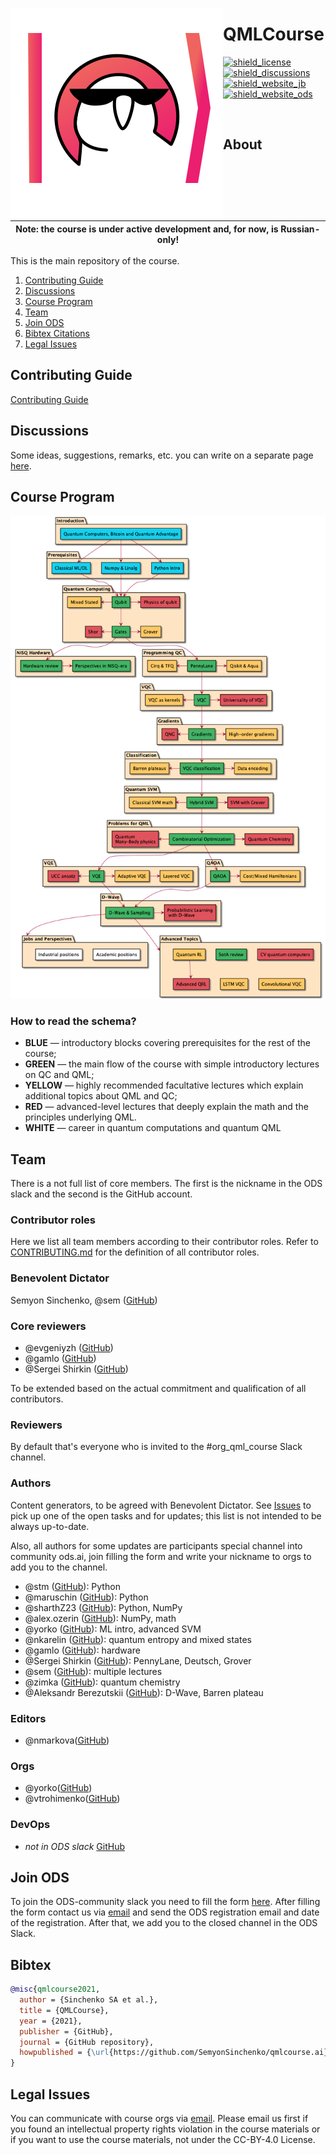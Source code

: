 <img src="./qmlcourseRU/logo.svg" align="left"></img>

# QMLCourse

<p align="left">
  <a href="https://github.com/SemyonSinchenko/qmlcourse/blob/master/LICENSE">
    <img alt="shield_license" src="https://img.shields.io/badge/license-CC--BY--4.0-brightgreen">
  </a>
  <a href="https://github.com/SemyonSinchenko/qmlcourse/discussions">
    <img alt="shield_discussions" src="https://img.shields.io/github/discussions/SemyonSinchenko/qmlcourse">
  </a>
  <a href="https://semyonsinchenko.github.io/qmlcourse/_build/html/book/index.html">
    <img alt="shield_website_jb" src="https://img.shields.io/website?up_color=orange&up_message=build&url=https%3A%2F%2Fsemyonsinchenko.github.io%2Fqmlcourse%2F_build%2Fhtml%2Fbook%2Findex.html">
  </a>
  <a href="https://ods.ai/tracks/qmlcourse">
    <img alt="shield_website_ods" src="https://img.shields.io/website?up_color=critical&up_message=ods.ai%20course&url=https%3A%2F%2Fsemyonsinchenko.github.io%2Fqmlcourse%2F_build%2Fhtml%2Fbook%2Findex.html">
  </a>
</p>

</br>

## About

| Note: the course is under active development and, for now, is Russian-only! |
| --------------------------------------------------------------------------- |


This is the main repository of the course.

1. [Contributing Guide](#contributing-guide)
2. [Discussions](#discussions)
3. [Course Program](#course-program)
4. [Team](#team)
5. [Join ODS](#join-ods)
6. [Bibtex Citations](#bibtex)
7. [Legal Issues](#legal-issues)

## Contributing Guide

[Contributing Guide](./CONTRIBUTING.md)

## Discussions

Some ideas, suggestions, remarks, etc. you can write on a separate page [here](https://github.com/SemyonSinchenko/qmlcourse/discussions).

## Course Program

![](./qmlcourseRU/_static/index/program.png)

### How to read the schema?

- **BLUE** &mdash; introductory blocks covering prerequisites for the rest of the course;
- **GREEN** &mdash; the main flow of the course with simple introductory lectures on QC and QML;
- **YELLOW** &mdash; highly recommended facultative lectures which explain additional topics about QML and QC;
- **RED** &mdash; advanced-level lectures that deeply explain the math and the principles underlying QML.
- **WHITE** &mdash; career in quantum computations and quantum QML

## Team

There is a not full list of core members. The first is the nickname in the ODS slack and the second is the GitHub account.

### Contributor roles

Here we list all team members according to their contributor roles. Refer to [CONTRIBUTING.md](https://github.com/SemyonSinchenko/qmlcourse.ai/blob/master/CONTRIBUTING.md) for the definition of all contributor roles.

### Benevolent Dictator

Semyon Sinchenko, @sem ([GitHub](https://github.com/SemyonSinchenko))

### Core reviewers

- @evgeniyzh ([GitHub](https://github.com/Randl))
- @gamlo ([GitHub](https://github.com/ooovector))
- @Sergei Shirkin ([GitHub](https://github.com/SergeiShirkin))

To be extended based on the actual commitment and qualification of all contributors.

### Reviewers

By default that's everyone who is invited to the #org_qml_course Slack channel.

### Authors

Content generators, to be agreed with Benevolent Dictator. See [Issues](https://github.com/SemyonSinchenko/qmlcourse.ai/issues) to pick up one of the open tasks and for updates; this list is not intended to be always up-to-date.

Also, all authors for some updates are participants special channel into community ods.ai, join filling the form and write your nickname to orgs to add you to the channel.

- @stm ([GitHub](https://github.com/stalkermustang)): Python
- @maruschin ([GitHub](https://github.com/maruschin)): Python
- @sharthZ23 ([GitHub](https://github.com/sharthZ23)): Python, NumPy
- @alex.ozerin ([GitHub](https://github.com/m12sl)): NumPy, math
- @yorko ([GitHub](https://github.com/Yorko)): ML intro, advanced SVM
- @nkarelin ([GitHub](https://github.com/karelin)): quantum entropy and mixed states
- @gamlo ([GitHub](https://github.com/ooovector)): hardware
- @Sergei Shirkin ([GitHub](https://github.com/SergeiShirkin)): PennyLane, Deutsch, Grover
- @sem ([GitHub](https://github.com/SemyonSinchenko)): multiple lectures
- @zimka ([GitHub](https://github.com/zimka)): quantum chemistry
- @Aleksandr Berezutskii ([GitHub](https://github.com/meandmytram)): D-Wave, Barren plateau

### Editors

- @nmarkova([GitHub](https://github.com/nsmarkova))

### Orgs

- @yorko([GitHub](https://github.com/Yorko))
- @vtrohimenko([GitHub](https://github.com/vtrokhymenko))

### DevOps

- _not in ODS slack_ [GitHub](https://github.com/dkorzhov)

## Join ODS

To join the ODS-community slack you need to fill the form [here](https://ods.ai/join-community). After filling the form contact us via [email](mailto:qmlcourse.ods@gmail.com) and send the ODS registration email and date of the registration. After that, we add you to the closed channel in the ODS Slack.

## Bibtex

```bibtex
@misc{qmlcourse2021,
  author = {Sinchenko SA et al.},
  title = {QMLCourse},
  year = {2021},
  publisher = {GitHub},
  journal = {GitHub repository},
  howpublished = {\url{https://github.com/SemyonSinchenko/qmlcourse.ai}},
}
```

## Legal Issues

You can communicate with course orgs via [email](mailto:qmlcourse.ods@gmail.com). Please email us first if you found an intellectual property rights violation in the course materials or if you want to use the course materials, not under the CC-BY-4.0 License.
